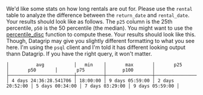 
We'd like some stats on how long rentals are out for. Please
use the `rental` table to analyze the difference between the
`return_date` and `rental_date`.  Your results should look like as follows.
The `p25` column is the 25th percentile, `p50` is the 50 percentile
(the median). You might want to use the [percentile_disc](https://leafo.net/guides/postgresql-calculating-percentile.html)
function to compute these.
Your results should look like this. Though, Datagrip may give you slightly
different formatting to what you see here. I'm using the `psql` client
and I'm told it has different looking output thann Datagrip. If you
have the right query, it won't matter.

```
│          avg           │   min    │       max       │       p25       │       p50       │       p75       │      p100       │
├────────────────────────┼──────────┼─────────────────┼─────────────────┼─────────────────┼─────────────────┼─────────────────┤
│ 4 days 24:36:28.541706 │ 18:00:00 │ 9 days 05:59:00 │ 2 days 20:52:00 │ 5 days 00:34:00 │ 7 days 03:29:00 │ 9 days 05:59:00 │
```